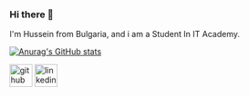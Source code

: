 ### Hi there 👋

I'm Hussein from Bulgaria, and i am a Student In IT Academy.

[![Anurag's GitHub stats](https://github-readme-stats.vercel.app/api?username=Hussein)](https://github.com/anuraghazra/github-readme-stats)
<!--
**amourysio/amourysio** is a ✨ _special_ ✨ repository because its `README.md` (this file) appears on your GitHub profile.

Here are some ideas to get you started:

- 🔭 I’m working on ... on my improvements
- 🌱 I’m currently learning ... C++/Sql/MySql/Java ....
- 🤔 I’m looking for help with ... improve Code.Skills
- 💬 Ask me about ... new opportunities
- 📫 How to reach me: ... [Linkedin Profile](https://www.linkedin.com/in/hussein-amouri-840738205)
- 😄 Pronouns: ... Hose
- ⚡ Fun fact: ... Hello World :D
-->
[<img src='https://cdn.jsdelivr.net/npm/simple-icons@3.0.1/icons/github.svg' alt='github' height='40'>](https://github.com/amourysio)  [<img src='https://cdn.jsdelivr.net/npm/simple-icons@3.0.1/icons/linkedin.svg' alt='linkedin' height='40'>](https://www.linkedin.com/in/Hussein.Amouri/)  
